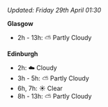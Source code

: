 *Updated: Friday 29th April 01:30*

**Glasgow**

* 2h - 13h: :partly_sunny: Partly Cloudy

**Edinburgh**

* 2h: :cloud: Cloudy
* 3h - 5h: :partly_sunny: Partly Cloudy
* 6h, 7h: :sunny: Clear
* 8h - 13h: :partly_sunny: Partly Cloudy
